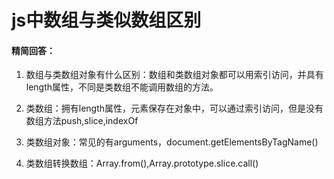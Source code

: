 # js中数组与类似数组区别

#### 精简回答：

1. 数组与类数组对象有什么区别：数组和类数组对象都可以用索引访问，并具有length属性，不同是类数组不能调用数组的方法。

2. 类数组：拥有length属性，元素保存在对象中，可以通过索引访问，但是没有数组方法push,slice,indexOf

3. 类数组对象：常见的有arguments，document.getElementsByTagName()

4. 类数组转换数组：Array.from(),Array.prototype.slice.call()
